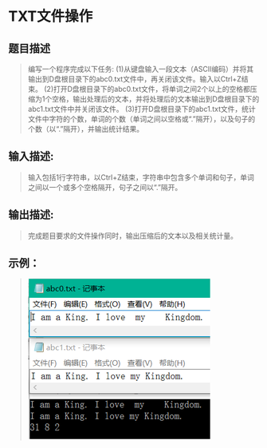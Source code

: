 # TXT文件操作

## 题目描述
>编写一个程序完成以下任务:
>(1)从键盘输入一段文本（ASCII编码）并将其输出到D盘根目录下的abc0.txt文件中，再关闭该文件。输入以Ctrl+Z结束。
>(2)打开D盘根目录下的abc0.txt文件，将单词之间2个以上的空格都压缩为1个空格，输出处理后的文本，并将处理后的文本输出到D盘根目录下的abc1.txt文件中并关闭该文件。
>(3)打开D盘根目录下的abc1.txt文件，统计文件中字符的个数，单词的个数（单词之间以空格或“.”隔开），以及句子的个数（以“.”隔开），并输出统计结果。

## 输入描述:
>输入包括1行字符串，以Ctrl+Z结束，字符串中包含多个单词和句子，单词之间以一个或多个空格隔开，句子之间以“.”隔开。

## 输出描述:
>完成题目要求的文件操作同时，输出压缩后的文本以及相关统计量。

## 示例：
>![Image text](sample.PNG)
